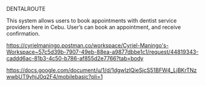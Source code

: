 DENTALROUTE

This system allows users to book appointments with dentist service providers here in Cebu. User’s can book an appointment, and receive confirmation.

https://cyrielmaningo.postman.co/workspace/Cyriel-Maningo's-Workspace~57c5d39b-7907-49eb-88ea-a9877dbbe1c1/request/44819343-caddd6ac-81b3-4c50-b786-af855d2e7766?tab=body

https://docs.google.com/document/u/1/d/1dgwIzlQieSjcS51BFW4_LjBKrTNzwwbUT9yhjJ0q2F4/mobilebasic?pli=1

